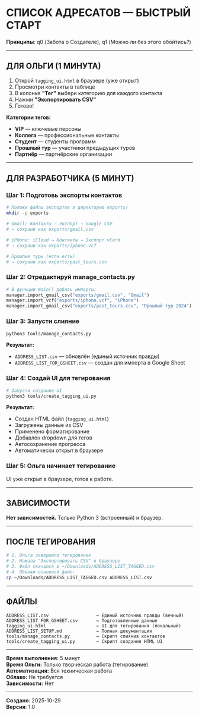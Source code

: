 # СПИСОК АДРЕСАТОВ — БЫСТРЫЙ СТАРТ

**Принципы**: q0 (Забота о Создателе), q1 (Можно ли без этого обойтись?)

---

## ДЛЯ ОЛЬГИ (1 МИНУТА)

1. Открой `tagging_ui.html` в браузере (уже открыт)
2. Просмотри контакты в таблице
3. В колонке **"Тег"** выбери категорию для каждого контакта
4. Нажми **"Экспортировать CSV"**
5. Готово!

**Категории тегов:**
- **VIP** — ключевые персоны
- **Коллега** — профессиональные контакты
- **Студент** — студенты программ
- **Прошлый тур** — участники предыдущих туров
- **Партнёр** — партнёрские организации

---

## ДЛЯ РАЗРАБОТЧИКА (5 МИНУТ)

### Шаг 1: Подготовь экспорты контактов

```bash
# Положи файлы экспортов в директорию exports/
mkdir -p exports

# Gmail: Контакты → Экспорт → Google CSV
# → сохрани как exports/gmail.csv

# iPhone: iCloud → Контакты → Экспорт vCard
# → сохрани как exports/iphone.vcf

# Прошлые туры (если есть)
# → сохрани как exports/past_tours.csv
```

### Шаг 2: Отредактируй manage_contacts.py

```python
# В функции main() добавь импорты:
manager.import_gmail_csv("exports/gmail.csv", "Gmail")
manager.import_vcf("exports/iphone.vcf", "iPhone")
manager.import_gmail_csv("exports/past_tours.csv", "Прошлый тур 2024")
```

### Шаг 3: Запусти слияние

```bash
python3 tools/manage_contacts.py
```

**Результат:**
- `ADDRESS_LIST.csv` — обновлён (единый источник правды)
- `ADDRESS_LIST_FOR_GSHEET.csv` — создан для импорта в Google Sheet

### Шаг 4: Создай UI для тегирования

```bash
# Запусти создание UI
python3 tools/create_tagging_ui.py
```

**Результат:**
- Создан HTML файл (`tagging_ui.html`)
- Загружены данные из CSV
- Применено форматирование
- Добавлен dropdown для тегов
- Автосохранение прогресса
- Автоматически открыт в браузере

### Шаг 5: Ольга начинает тегирование

UI уже открыт в браузере, готов к работе.

---

## ЗАВИСИМОСТИ

**Нет зависимостей.** Только Python 3 (встроенный) и браузер.

---

## ПОСЛЕ ТЕГИРОВАНИЯ

```bash
# 1. Ольга завершила тегирование
# 2. Нажала "Экспортировать CSV" в браузере
# 3. Файл скачался в ~/Downloads/ADDRESS_LIST_TAGGED.csv
# 4. Обнови основной файл:
cp ~/Downloads/ADDRESS_LIST_TAGGED.csv ADDRESS_LIST.csv
```

---

## ФАЙЛЫ

```
ADDRESS_LIST.csv                  ← Единый источник правды (вечный)
ADDRESS_LIST_FOR_GSHEET.csv       ← Подготовленные данные
tagging_ui.html                   ← UI для тегирования (локальный)
ADDRESS_LIST_SETUP.md             ← Полная документация
tools/manage_contacts.py          ← Скрипт слияния контактов
tools/create_tagging_ui.py        ← Скрипт создания HTML UI
```

---

**Время выполнения:** 5 минут  
**Время Ольги:** Только творческая работа (тегирование)  
**Автоматизация:** Вся техническая работа  
**Облако:** Не требуется  
**Зависимости:** Нет

---

**Создано**: 2025-10-29  
**Версия**: 1.0



